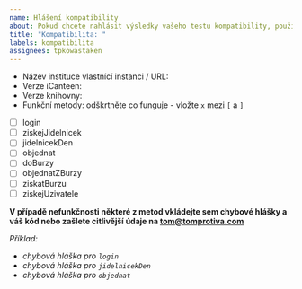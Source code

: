 ```yaml
---
name: Hlášení kompatibility
about: Pokud chcete nahlásit výsledky vašeho testu kompatibility, použijte tuto předlohu
title: "Kompatibilita: "
labels: kompatibilita
assignees: tpkowastaken
---
```


- Název instituce vlastnící instanci / URL:
- Verze iCanteen:
- Verze knihovny:
- Funkční metody: odškrtněte co funguje - vložte `x` mezi `[` a `]`

- [ ] login
- [ ] ziskejJidelnicek
- [ ] jidelnicekDen
- [ ] objednat
- [ ] doBurzy
- [ ] objednatZBurzy
- [ ] ziskatBurzu
- [ ] ziskejUzivatele

**V případě nefunkčnosti některé z metod vkládejte sem chybové hlášky a váš kód nebo zašlete citlivější údaje na tom@tomprotiva.com**

_Příklad:_

- _chybová hláška pro `login`_
- _chybová hláška pro `jidelnicekDen`_
- _chybová hláška pro `objednat`_
